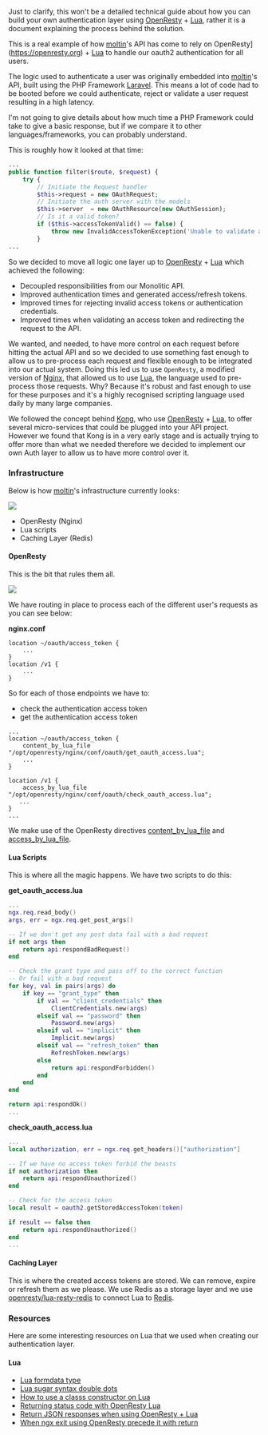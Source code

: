 Just to clarify, this won't be a detailed technical guide about how you can build your own authentication layer using [OpenResty](https://openresty.org) + [Lua](http://www.lua.org), rather it is a document explaining the process behind the solution.

This is a real example of how [moltin](https://moltin.com)'s API has come to rely on OpenResty](https://openresty.org) + [Lua](http://www.lua.org) to handle our oauth2 authentication for all users.

The logic used to authenticate a user was originally embedded into [moltin](https://moltin.com)'s API, built using the PHP Framework [Laravel](https://laravel.com/). This means a lot of code had to be booted before we could authenticate, reject or validate a user request resulting in a high latency.

I'm not going to give details about how much time a PHP Framework could take to give a basic response, but if we compare it to other languages/frameworks, you can probably understand.

This is roughly how it looked at that time:

```php
...
public function filter($route, $request) {
    try {
        // Initiate the Request handler
        $this->request = new OAuthRequest;
        // Initiate the auth server with the models
        $this->server  = new OAuthResource(new OAuthSession);
 		// Is it a valid token?   
        if ($this->accessTokenValid() == false) {
            throw new InvalidAccessTokenException('Unable to validate access token');
        }
...
```

So we decided to move all logic one layer up to [OpenResty](https://openresty.org) + [Lua](http://www.lua.org) which achieved the following:

* Decoupled responsibilities from our Monolitic API.
* Improved authentication times and generated access/refresh tokens.
* Improved times for rejecting invalid access tokens or authentication credentials.
* Improved times when validating an access token and redirecting the request to the API.

We wanted, and needed, to have more control on each request before hitting the actual API and so we decided to use something fast enough to allow us to pre-process each request and flexible enough to be integrated into our actual system. Doing this led us to use `OpenResty`, a modified version of [Nginx](https://www.nginx.com/), that allowed us to use [Lua](http://www.lua.org), the language used to pre-process those requests. Why? Because it's robust and fast enough to use for these purposes and it's a highly recognised scripting language used daily by many large companies.

We followed the concept behind [Kong](https://github.com/Mashape/kong), who use [OpenResty](https://openresty.org) + [Lua](http://www.lua.org), to offer several micro-services that could be plugged into your API project. However we found that Kong is in a very early stage and is actually trying to offer more than what we needed therefore we decided to implement our own Auth layer to allow us to have more control over it.

### Infrastructure

Below is how [moltin](https://moltin.com)'s infrastructure currently looks:

![](https://moltin.com/files/large/67b084c60b6d0ff)

* OpenResty (Nginx)
* Lua scripts
* Caching Layer (Redis)

#### OpenResty

This is the bit that rules them all.

![](https://moltin.com/files/large/8b359a7b2bad55a)

We have routing in place to process each of the different user's requests as you can see below:

**nginx.conf**
```script
location ~/oauth/access_token {
	...
}
location /v1 {
	...
}
```

So for each of those endpoints we have to:

* check the authentication access token
* get the authentication access token

```script
...
location ~/oauth/access_token {
    content_by_lua_file "/opt/openresty/nginx/conf/oauth/get_oauth_access.lua";
    ...
}

location /v1 {
    access_by_lua_file "/opt/openresty/nginx/conf/oauth/check_oauth_access.lua";
   ...
}
...
```

We make use of the OpenResty directives [content_by_lua_file](https://github.com/openresty/lua-nginx-module#content_by_lua_file) and [access_by_lua_file](https://github.com/openresty/lua-nginx-module#access_by_lua_file).

#### Lua Scripts

This is where all the magic happens. We have two scripts to do this:

**get_oauth_access.lua**
```lua
...
ngx.req.read_body()
args, err = ngx.req.get_post_args()

-- If we don't get any post data fail with a bad request
if not args then
    return api:respondBadRequest()
end

-- Check the grant type and pass off to the correct function
-- Or fail with a bad request
for key, val in pairs(args) do
    if key == "grant_type" then
        if val == "client_credentials" then
            ClientCredentials.new(args)
        elseif val == "password" then
            Password.new(args)
        elseif val == "implicit" then
            Implicit.new(args)
        elseif val == "refresh_token" then
            RefreshToken.new(args)
        else
            return api:respondForbidden()
        end
    end
end

return api:respondOk()
...
```

**check_oauth_access.lua**
```lua
...
local authorization, err = ngx.req.get_headers()["authorization"]

-- If we have no access token forbid the beasts
if not authorization then
    return api:respondUnauthorized()
end

-- Check for the access token
local result = oauth2.getStoredAccessToken(token)

if result == false then
    return api:respondUnauthorized()
end
...
```

#### Caching Layer

This is where the created access tokens are stored. We can remove, expire or refresh them as we please. We use Redis as a storage layer and we use [openresty/lua-resty-redis](https://github.com/openresty/lua-resty-redis) to connect Lua to [Redis](http://redis.io/).

### Resources

Here are some interesting resources on Lua that we used when creating our authentication layer.

#### Lua

* [Lua formdata type](http://blog.zot24.com/lua-formdata-type/)
* [Lua sugar syntax double dots](http://blog.zot24.com/lua-sugar-syntax-double-dots/)
* [How to use a classs constructor on Lua](http://blog.zot24.com/how-to-use-a-classs-constructor-on-lua/)
* [Returning status code with OpenResty Lua](http://blog.zot24.com/returning-status-code-with-openresty-lua/)
* [Return JSON responses when using OpenResty + Lua](http://blog.zot24.com/return-json-responses-when-using-openresty-lua/)
* [When ngx exit using OpenResty precede it with return](http://blog.zot24.com/when-ngx-exit-using-openresty-precede-it-with-return/)